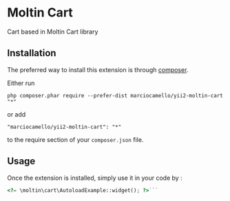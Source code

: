 Moltin Cart
===========
Cart based in Moltin Cart library

Installation
------------

The preferred way to install this extension is through [composer](http://getcomposer.org/download/).

Either run

```
php composer.phar require --prefer-dist marciocamello/yii2-moltin-cart "*"
```

or add

```
"marciocamello/yii2-moltin-cart": "*"
```

to the require section of your `composer.json` file.


Usage
-----

Once the extension is installed, simply use it in your code by  :

```php
<?= \moltin\cart\AutoloadExample::widget(); ?>```
